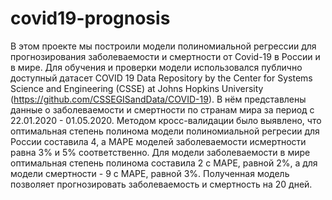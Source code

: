 # covid19-prognosis
В этом проекте мы построили модели полиномиальной регрессии для прогнозирования заболеваемости и смертности от Covid-19 в России и в мире.
Для обучения и проверки модели использовался публично доступный датасет 
COVID 19 Data Repository by the Center for Systems Science and Engineering (CSSE) at Johns Hopkins University
(https://github.com/CSSEGISandData/COVID-19).
В нём представлены данные о заболеваемости и смертности по странам мира за период с 22.01.2020 - 01.05.2020.
Методом кросс-валидации было выявлено, что оптимальная степень полинома модели полиномиальной регресии для России составила 4,
а MAPE моделей заболеваемости исмертности равна 3% и 5% соответственно.
Для модели заболеваемости в мире оптимальная степень полинома составила 2 с MAPE, равной 2%, а для модели смертности - 9 с MAPE, равной 3%.
Полученная модель позволяет прогнозировать заболеваемость и смертность на 20 дней.
